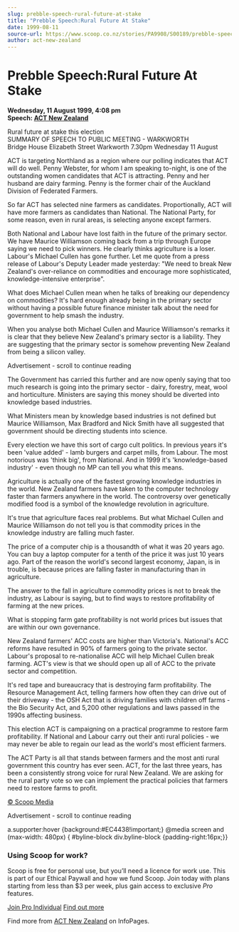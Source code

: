 ```yaml
---
slug: prebble-speech-rural-future-at-stake
title: "Prebble Speech:Rural Future At Stake"
date: 1999-08-11
source-url: https://www.scoop.co.nz/stories/PA9908/S00189/prebble-speechrural-future-at-stake.htm
author: act-new-zealand
---
```

Prebble Speech:Rural Future At Stake
====================================

**Wednesday, 11 August 1999, 4:08 pm**  
**Speech: [ACT New Zealand](https://info.scoop.co.nz/ACT_New_Zealand)**

Rural future at stake this election  
SUMMARY OF SPEECH TO PUBLIC MEETING - WARKWORTH  
Bridge House Elizabeth Street Warkworth 7.30pm Wednesday 11 August

  
ACT is targeting Northland as a region where our polling indicates that ACT will do well. Penny Webster, for whom I am speaking to-night, is one of the outstanding women candidates that ACT is attracting. Penny and her husband are dairy farming. Penny is the former chair of the Auckland Division of Federated Farmers.

So far ACT has selected nine farmers as candidates. Proportionally, ACT will have more farmers as candidates than National. The National Party, for some reason, even in rural areas, is selecting anyone except farmers.

Both National and Labour have lost faith in the future of the primary sector. We have Maurice Williamson coming back from a trip through Europe saying we need to pick winners. He clearly thinks agriculture is a loser. Labour's Michael Cullen has gone further. Let me quote from a press release of Labour's Deputy Leader made yesterday: "We need to break New Zealand's over-reliance on commodities and encourage more sophisticated, knowledge-intensive enterprise".

What does Michael Cullen mean when he talks of breaking our dependency on commodities? It's hard enough already being in the primary sector without having a possible future finance minister talk about the need for government to help smash the industry.

When you analyse both Michael Cullen and Maurice Williamson's remarks it is clear that they believe New Zealand's primary sector is a liability. They are suggesting that the primary sector is somehow preventing New Zealand from being a silicon valley.

Advertisement - scroll to continue reading





The Government has carried this further and are now openly saying that too much research is going into the primary sector - dairy, forestry, meat, wool and horticulture. Ministers are saying this money should be diverted into knowledge based industries.

What Ministers mean by knowledge based industries is not defined but Maurice Williamson, Max Bradford and Nick Smith have all suggested that government should be directing students into science.

Every election we have this sort of cargo cult politics. In previous years it's been 'value added' - lamb burgers and carpet mills, from Labour. The most notorious was 'think big', from National. And in 1999 it's 'knowledge-based industry' - even though no MP can tell you what this means.

Agriculture is actually one of the fastest growing knowledge industries in the world. New Zealand farmers have taken to the computer technology faster than farmers anywhere in the world. The controversy over genetically modified food is a symbol of the knowledge revolution in agriculture.

It's true that agriculture faces real problems. But what Michael Cullen and Maurice Williamson do not tell you is that commodity prices in the knowledge industry are falling much faster.

The price of a computer chip is a thousandth of what it was 20 years ago. You can buy a laptop computer for a tenth of the price it was just 10 years ago. Part of the reason the world's second largest economy, Japan, is in trouble, is because prices are falling faster in manufacturing than in agriculture.

The answer to the fall in agriculture commodity prices is not to break the industry, as Labour is saying, but to find ways to restore profitability of farming at the new prices.

What is stopping farm gate profitability is not world prices but issues that are within our own governance.

New Zealand farmers' ACC costs are higher than Victoria's. National's ACC reforms have resulted in 90% of farmers going to the private sector. Labour's proposal to re-nationalise ACC will help Michael Cullen break farming. ACT's view is that we should open up all of ACC to the private sector and competition.

It's red tape and bureaucracy that is destroying farm profitability. The Resource Management Act, telling farmers how often they can drive out of their driveway - the OSH Act that is driving families with children off farms - the Bio Security Act, and 5,200 other regulations and laws passed in the 1990s affecting business.

This election ACT is campaigning on a practical programme to restore farm profitability. If National and Labour carry out their anti rural policies - we may never be able to regain our lead as the world's most efficient farmers.

The ACT Party is all that stands between farmers and the most anti rural government this country has ever seen. ACT, for the last three years, has been a consistently strong voice for rural New Zealand. We are asking for the rural party vote so we can implement the practical policies that farmers need to restore farms to profit.  

[© Scoop Media](http://www.scoop.co.nz/about/terms.html)  

Advertisement - scroll to continue reading



a.supporter:hover {background:#EC4438!important;} @media screen and (max-width: 480px) { #byline-block div.byline-block {padding-right:16px;}}

### Using Scoop for work?

Scoop is free for personal use, but you’ll need a licence for work use. This is part of our Ethical Paywall and how we fund Scoop. Join today with plans starting from less than $3 per week, plus gain access to exclusive _Pro_ features.  
  
[Join Pro Individual](https://pro.scoop.co.nz/Individual/?from=ProIn24) [Find out more](https://pro.scoop.co.nz/using-scoop-for-work/?from=ProIn24)

Find more from [ACT New Zealand](https://info.scoop.co.nz/ACT_New_Zealand) on InfoPages.